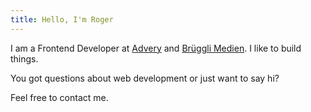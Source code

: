```yaml
---
title: Hello, I'm Roger
---
```


I am a Frontend Developer at [Advery](https://www.advery.ch/) and [Brüggli Medien](https://www.brueggli-medien.ch/). I like to build things. 

You got questions about web development or
just want to say hi?

Feel free to contact me.
